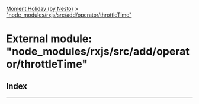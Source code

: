 [Moment Holiday (by Nesto)](../README.md) > ["node_modules/rxjs/src/add/operator/throttleTime"](../modules/_node_modules_rxjs_src_add_operator_throttletime_.md)

# External module: "node_modules/rxjs/src/add/operator/throttleTime"

## Index

---

